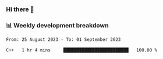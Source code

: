 ### Hi there 👋

### 📊 Weekly development breakdown
<!--START_SECTION:waka-->

```txt
From: 25 August 2023 - To: 01 September 2023

C++   1 hr 4 mins     █████████████████████████   100.00 %
```

<!--END_SECTION:waka-->
